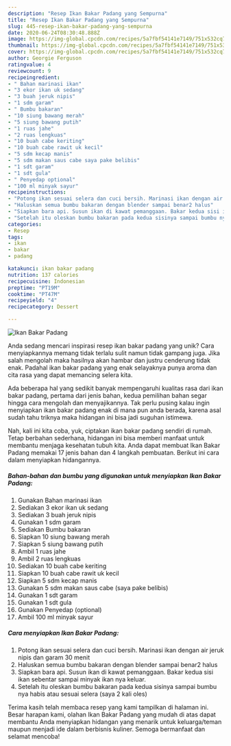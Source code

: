 ```yaml
---
description: "Resep Ikan Bakar Padang yang Sempurna"
title: "Resep Ikan Bakar Padang yang Sempurna"
slug: 445-resep-ikan-bakar-padang-yang-sempurna
date: 2020-06-24T08:30:48.888Z
image: https://img-global.cpcdn.com/recipes/5a7fbf54141e7149/751x532cq70/ikan-bakar-padang-foto-resep-utama.jpg
thumbnail: https://img-global.cpcdn.com/recipes/5a7fbf54141e7149/751x532cq70/ikan-bakar-padang-foto-resep-utama.jpg
cover: https://img-global.cpcdn.com/recipes/5a7fbf54141e7149/751x532cq70/ikan-bakar-padang-foto-resep-utama.jpg
author: Georgie Ferguson
ratingvalue: 4
reviewcount: 9
recipeingredient:
- " Bahan marinasi ikan"
- "3 ekor ikan uk sedang"
- "3 buah jeruk nipis"
- "1 sdm garam"
- " Bumbu bakaran"
- "10 siung bawang merah"
- "5 siung bawang putih"
- "1 ruas jahe"
- "2 ruas lengkuas"
- "10 buah cabe keriting"
- "10 buah cabe rawit uk kecil"
- "5 sdm kecap manis"
- "5 sdm makan saus cabe saya pake belibis"
- "1 sdt garam"
- "1 sdt gula"
- " Penyedap optional"
- "100 ml minyak sayur"
recipeinstructions:
- "Potong ikan sesuai selera dan cuci bersih. Marinasi ikan dengan air jeruk nipis dan garam 30 menit"
- "Haluskan semua bumbu bakaran dengan blender sampai benar2 halus"
- "Siapkan bara api. Susun ikan di kawat pemanggaan. Bakar kedua sisi ikan sebentar sampai minyak ikan nya keluar."
- "Setelah itu oleskan bumbu bakaran pada kedua sisinya sampai bumbu nya habis atau sesuai selera (saya 2 kali oles)"
categories:
- Resep
tags:
- ikan
- bakar
- padang

katakunci: ikan bakar padang 
nutrition: 137 calories
recipecuisine: Indonesian
preptime: "PT19M"
cooktime: "PT47M"
recipeyield: "4"
recipecategory: Dessert

---
```



![Ikan Bakar Padang](https://img-global.cpcdn.com/recipes/5a7fbf54141e7149/751x532cq70/ikan-bakar-padang-foto-resep-utama.jpg)

Anda sedang mencari inspirasi resep ikan bakar padang yang unik? Cara menyiapkannya memang tidak terlalu sulit namun tidak gampang juga. Jika salah mengolah maka hasilnya akan hambar dan justru cenderung tidak enak. Padahal ikan bakar padang yang enak selayaknya punya aroma dan cita rasa yang dapat memancing selera kita.



Ada beberapa hal yang sedikit banyak mempengaruhi kualitas rasa dari ikan bakar padang, pertama dari jenis bahan, kedua pemilihan bahan segar hingga cara mengolah dan menyajikannya. Tak perlu pusing kalau ingin menyiapkan ikan bakar padang enak di mana pun anda berada, karena asal sudah tahu triknya maka hidangan ini bisa jadi suguhan istimewa.


Nah, kali ini kita coba, yuk, ciptakan ikan bakar padang sendiri di rumah. Tetap berbahan sederhana, hidangan ini bisa memberi manfaat untuk membantu menjaga kesehatan tubuh kita. Anda dapat membuat Ikan Bakar Padang memakai 17 jenis bahan dan 4 langkah pembuatan. Berikut ini cara dalam menyiapkan hidangannya.

<!--inarticleads1-->

##### Bahan-bahan dan bumbu yang digunakan untuk menyiapkan Ikan Bakar Padang:

1. Gunakan  Bahan marinasi ikan
1. Sediakan 3 ekor ikan uk sedang
1. Sediakan 3 buah jeruk nipis
1. Gunakan 1 sdm garam
1. Sediakan  Bumbu bakaran
1. Siapkan 10 siung bawang merah
1. Siapkan 5 siung bawang putih
1. Ambil 1 ruas jahe
1. Ambil 2 ruas lengkuas
1. Sediakan 10 buah cabe keriting
1. Siapkan 10 buah cabe rawit uk kecil
1. Siapkan 5 sdm kecap manis
1. Gunakan 5 sdm makan saus cabe (saya pake belibis)
1. Gunakan 1 sdt garam
1. Gunakan 1 sdt gula
1. Gunakan  Penyedap (optional)
1. Ambil 100 ml minyak sayur




<!--inarticleads2-->

##### Cara menyiapkan Ikan Bakar Padang:

1. Potong ikan sesuai selera dan cuci bersih. Marinasi ikan dengan air jeruk nipis dan garam 30 menit
1. Haluskan semua bumbu bakaran dengan blender sampai benar2 halus
1. Siapkan bara api. Susun ikan di kawat pemanggaan. Bakar kedua sisi ikan sebentar sampai minyak ikan nya keluar.
1. Setelah itu oleskan bumbu bakaran pada kedua sisinya sampai bumbu nya habis atau sesuai selera (saya 2 kali oles)




Terima kasih telah membaca resep yang kami tampilkan di halaman ini. Besar harapan kami, olahan Ikan Bakar Padang yang mudah di atas dapat membantu Anda menyiapkan hidangan yang menarik untuk keluarga/teman maupun menjadi ide dalam berbisnis kuliner. Semoga bermanfaat dan selamat mencoba!
